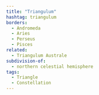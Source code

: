 ```yaml
---
title: "Triangulum"
hashtag: triangulum
borders:
  - Andromeda
  - Aries
  - Perseus
  - Pisces
related:
  - Triangulum Australe
subdivision-of:
  - northern celestial hemisphere
tags:
  - Triangle
  - Constellation
---
```

